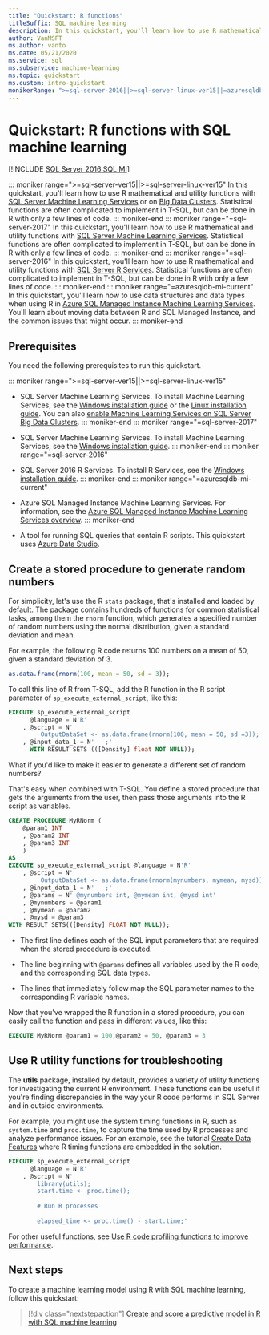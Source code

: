 ```yaml
---
title: "Quickstart: R functions"
titleSuffix: SQL machine learning
description: In this quickstart, you'll learn how to use R mathematical and utility functions with SQL machine learning.
author: VanMSFT
ms.author: vanto
ms.date: 05/21/2020
ms.service: sql
ms.subservice: machine-learning
ms.topic: quickstart
ms.custom: intro-quickstart
monikerRange: ">=sql-server-2016||>=sql-server-linux-ver15||=azuresqldb-mi-current"
---
```


# Quickstart: R functions with SQL machine learning
[!INCLUDE [SQL Server 2016 SQL MI](../../includes/applies-to-version/sqlserver2016-asdbmi.md)]

::: moniker range=">=sql-server-ver15||>=sql-server-linux-ver15"
In this quickstart, you'll learn how to use R mathematical and utility functions with [SQL Server Machine Learning Services](../sql-server-machine-learning-services.md) or on [Big Data Clusters](../../big-data-cluster/machine-learning-services.md). Statistical functions are often complicated to implement in T-SQL, but can be done in R with only a few lines of code.
::: moniker-end
::: moniker range="=sql-server-2017"
In this quickstart, you'll learn how to use R mathematical and utility functions with [SQL Server Machine Learning Services](../sql-server-machine-learning-services.md). Statistical functions are often complicated to implement in T-SQL, but can be done in R with only a few lines of code.
::: moniker-end
::: moniker range="=sql-server-2016"
In this quickstart, you'll learn how to use R mathematical and utility functions with [SQL Server R Services](../r/sql-server-r-services.md). Statistical functions are often complicated to implement in T-SQL, but can be done in R with only a few lines of code.
::: moniker-end
::: moniker range="=azuresqldb-mi-current"
In this quickstart, you'll learn how to use data structures and data types when using R in [Azure SQL Managed Instance Machine Learning Services](/azure/azure-sql/managed-instance/machine-learning-services-overview). You'll learn about moving data between R and SQL Managed Instance, and the common issues that might occur.
::: moniker-end

## Prerequisites

You need the following prerequisites to run this quickstart.

::: moniker range=">=sql-server-ver15||>=sql-server-linux-ver15"
- SQL Server Machine Learning Services. To install Machine Learning Services, see the [Windows installation guide](../install/sql-machine-learning-services-windows-install.md) or the [Linux installation guide](../../linux/sql-server-linux-setup-machine-learning.md?toc=%2Fsql%2Fmachine-learning%2Ftoc.json). You can also [enable Machine Learning Services on SQL Server Big Data Clusters](../../big-data-cluster/machine-learning-services.md).
::: moniker-end
::: moniker range="=sql-server-2017"
- SQL Server Machine Learning Services. To install Machine Learning Services, see the [Windows installation guide](../install/sql-machine-learning-services-windows-install.md). 
::: moniker-end
::: moniker range="=sql-server-2016"
- SQL Server 2016 R Services. To install R Services, see the [Windows installation guide](../install/sql-r-services-windows-install.md).
::: moniker-end
::: moniker range="=azuresqldb-mi-current"
- Azure SQL Managed Instance Machine Learning Services. For information, see the [Azure SQL Managed Instance Machine Learning Services overview](/azure/azure-sql/managed-instance/machine-learning-services-overview).
::: moniker-end

- A tool for running SQL queries that contain R scripts. This quickstart uses [Azure Data Studio](/azure-data-studio/what-is-azure-data-studio).

## Create a stored procedure to generate random numbers

For simplicity, let's use the R `stats` package, that's installed and loaded by default. The package contains hundreds of functions for common statistical tasks, among them the `rnorm` function, which generates a specified number of random numbers using the normal distribution, given a standard deviation and mean.

For example, the following R code returns 100 numbers on a mean of 50, given a standard deviation of 3.

```R
as.data.frame(rnorm(100, mean = 50, sd = 3));
```

To call this line of R from T-SQL, add the R function in the R script parameter of `sp_execute_external_script`, like this:

```sql
EXECUTE sp_execute_external_script
      @language = N'R'
    , @script = N'
         OutputDataSet <- as.data.frame(rnorm(100, mean = 50, sd =3));'
    , @input_data_1 = N'   ;'
      WITH RESULT SETS (([Density] float NOT NULL));
```

What if you'd like to make it easier to generate a different set of random numbers?

That's easy when combined with T-SQL. You define a stored procedure that gets the arguments from the user, then pass those arguments into the R script as variables.

```sql
CREATE PROCEDURE MyRNorm (
    @param1 INT
    , @param2 INT
    , @param3 INT
    )
AS
EXECUTE sp_execute_external_script @language = N'R'
    , @script = N'
	     OutputDataSet <- as.data.frame(rnorm(mynumbers, mymean, mysd));'
    , @input_data_1 = N'   ;'
    , @params = N' @mynumbers int, @mymean int, @mysd int'
    , @mynumbers = @param1
    , @mymean = @param2
    , @mysd = @param3
WITH RESULT SETS(([Density] FLOAT NOT NULL));
```

- The first line defines each of the SQL input parameters that are required when the stored procedure is executed.

- The line beginning with `@params` defines all variables used by the R code, and the corresponding SQL data types.

- The lines that immediately follow map the SQL parameter names to the corresponding R variable names.

Now that you've wrapped the R function in a stored procedure, you can easily call the function and pass in different values, like this:

```sql
EXECUTE MyRNorm @param1 = 100,@param2 = 50, @param3 = 3
```

## Use R utility functions for troubleshooting

The **utils** package, installed by default,  provides a variety of utility functions for investigating the current R environment. These functions can be useful if you're finding discrepancies in the way your R code performs in SQL Server and in outside environments.

For example, you might use the system timing functions in R, such as `system.time` and `proc.time`, to capture the time used by R processes and analyze performance issues. For an example, see the tutorial [Create Data Features](../tutorials/walkthrough-create-data-features.md) where R timing functions are embedded in the solution.

```sql
EXECUTE sp_execute_external_script
      @language = N'R'
    , @script = N'
        library(utils);
        start.time <- proc.time();
        
        # Run R processes
        
        elapsed_time <- proc.time() - start.time;'
```

For other useful functions, see [Use R code profiling functions to improve performance](../r/using-r-code-profiling-functions.md).

## Next steps

To create a machine learning model using R with SQL machine learning, follow this quickstart:

> [!div class="nextstepaction"]
> [Create and score a predictive model in R with SQL machine learning](quickstart-r-train-score-model.md)
